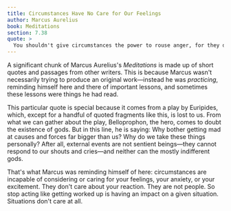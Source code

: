 ```yaml
---
title: Circumstances Have No Care for Our Feelings
author: Marcus Aurelius
book: Meditations
section: 7.38
quote: >
  You shouldn't give circumstances the power to rouse anger, for they don't care at all.
---
```


A significant chunk of Marcus Aurelius's _Meditations_ is made up of short quotes and passages from other writers. This is because Marcus wasn't necessarily trying to produce an original work—instead he was _practicing_, reminding himself here and there of important lessons, and sometimes these lessons were things he had read.

This particular quote is special because it comes from a play by Euripides, which, except for a handful of quoted fragments like this, is lost to us. From what we can gather about the play, Belloprophon, the hero, comes to doubt the existence of gods. But in this line, he is saying: Why bother getting mad at causes and forces far bigger than us? Why do we take these things personally? After all, external events are not sentient beings—they cannot respond to our shouts and cries—and neither can the mostly indifferent gods.

That's what Marcus was reminding himself of here: circumstances are incapable of considering or caring for your feelings, your anxiety, or your excitement. They don't care about your reaction. They are not people. So stop acting like getting worked up is having an impact on a given situation. Situations don't care at all.
